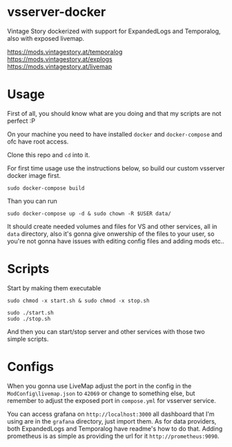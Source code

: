 # vsserver-docker
Vintage Story dockerized with support for ExpandedLogs and Temporalog, also with exposed livemap.

https://mods.vintagestory.at/temporalog \
https://mods.vintagestory.at/explogs \
https://mods.vintagestory.at/livemap

# Usage
First of all, you should know what are you doing and that my scripts are not perfect :P

On your machine you need to have installed `docker` and `docker-compose` and ofc have root access.

Clone this repo and `cd` into it.

For first time usage use the instructions below, so build our custom vsserver docker image first. 

```
sudo docker-compose build
```

Than you can run

```
sudo docker-compose up -d & sudo chown -R $USER data/
```

It should create needed volumes and files for VS and other services, all in `data` directory, also it's gonna give onwership of the files to your user, so you're not gonna have issues with editing config files and adding mods etc.. 

# Scripts

Start by making them executable

```
sudo chmod -x start.sh & sudo chmod -x stop.sh
```

```
sudo ./start.sh
sudo ./stop.sh
```

And then you can start/stop server and other services with those two simple scripts.

# Configs

When you gonna use LiveMap adjust the port in the config in the `ModConfig\livemap.json` to `42069` or change to something else, but remember to adjust the exposed port in `compose.yml` for vsserver service.

You can access grafana on `http://localhost:3000` all dashboard that I'm using are in the `grafana` directory, just import them. As for data providers, both ExpandedLogs and Temporalog have readme's how to do that. Adding prometheus is as simple as providing the url for it `http://prometheus:9090`.



